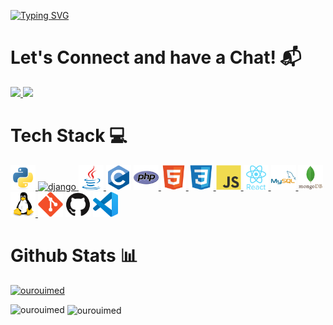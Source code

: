 <div align="left">
  
[![Typing SVG](https://readme-typing-svg.demolab.com?font=Fira+Code&weight=700&size=25&pause=1000&color=F70000&center=true&vCenter=true&width=435&lines=%F0%9F%91%8B+Hi+Guys!+%F0%9F%91%8B;%E2%98%95+Welcome+Home+%E2%98%95;%E2%9D%A4%EF%B8%8F+I+am+Mustapha+%E2%9D%A4%EF%B8%8F;%F0%9F%94%A5+CS+Student+%F0%9F%94%A5;%E2%9C%A8+Still+Progressing+%F0%9F%8E%93;%E2%9C%8C%EF%B8%8F+Peace+%26+Love+%E2%9D%A4%EF%B8%8F)](https://git.io/typing-svg)


<h1 align="left">Let's Connect and have a Chat! 📬</h1>


<div align="left">
  <p>
    <a href="mailto:mustaphaachahrour@gmail.com">
      <img src="https://img.shields.io/badge/|-gmail-blue?logo=gmail&style=for-the-badge"/>
    </a> 
    <a href="https://www.linkedin.com/in/mustapha-achahrour" target="_blank">
      <img src="https://img.shields.io/badge/%7C-linkedin-blue?style=for-the-badge&logo=linkedin"/>
    </a> 
  </p>
</div>



<h1 align="left">Tech Stack 💻</h1>
<p align="left">
    <a title="Python" href="https://www.python.org" target="_blank" rel="noreferrer">
      <img src="https://raw.githubusercontent.com/devicons/devicon/master/icons/python/python-original.svg" alt="Python" width="40" height="40">
    </a>
    <a href="https://www.djangoproject.com/" target="_blank" rel="noreferrer">
      <img src="https://cdn.worldvectorlogo.com/logos/django.svg" alt="django" width="40" height="40"/> 
    </a>
    <a title="Java" href="https://www.w3schools.com/java/" target="_blank" rel="noreferrer">
      <img src="https://raw.githubusercontent.com/devicons/devicon/master/icons/java/java-original.svg" alt="Java" width="40" height="40">
    </a>
    <a title="C" href="https://www.cprogramming.com/" target="_blank" rel="noreferrer">
      <img src="https://raw.githubusercontent.com/devicons/devicon/master/icons/c/c-original.svg" alt="C" width="40" height="40"></a>
    <a title="PHP" href="https://www.php.net" target="_blank" rel="noreferrer">
      <img src="https://raw.githubusercontent.com/devicons/devicon/master/icons/php/php-original.svg" alt="PHP" width="40" height="40">
    </a>
    <a title="HTML5" href="https://html.spec.whatwg.org/multipage/" target="_blank" rel="noreferrer">
      <img src="https://raw.githubusercontent.com/devicons/devicon/master/icons/html5/html5-original.svg" alt="HTML5" width="40" height="40">
    </a>
    <a title="CSS3" href="https://www.w3.org/Style/CSS/" target="_blank" rel="noreferrer">
      <img src="https://raw.githubusercontent.com/devicons/devicon/master/icons/css3/css3-original.svg" alt="CSS3" width="40" height="40">
    </a>
    <a title="JavaScript" href="https://www.w3schools.com/javascript/" target="_blank" rel="noreferrer">
      <img src="https://raw.githubusercontent.com/devicons/devicon/master/icons/javascript/javascript-original.svg" alt="JavaScript" width="40" height="40">
    </a>
    <a href="https://reactjs.org/" target="_blank" rel="noreferrer">
      <img src="https://raw.githubusercontent.com/devicons/devicon/master/icons/react/react-original-wordmark.svg" alt="react" width="40" height="40"/> 
    </a>
    <a title="MySQL" href="https://www.mysql.com/" target="_blank" rel="noreferrer">
      <img src="https://raw.githubusercontent.com/devicons/devicon/master/icons/mysql/mysql-original-wordmark.svg" alt="MySQL" width="40" height="40">
    </a>
    <a title="MongoDB" href="https://www.mongodb.com/" target="_blank" rel="noreferrer">
      <img src="https://raw.githubusercontent.com/devicons/devicon/master/icons/mongodb/mongodb-original-wordmark.svg" alt="MongoDB" width="40" height="40">
    </a>
    <a title="Linux" href="https://www.linux.org/" target="_blank" rel="noreferrer">
      <img src="https://raw.githubusercontent.com/devicons/devicon/master/icons/linux/linux-original.svg" alt="Linux" width="40" height="40">
    </a>
    <a title="Git" href="https://git-scm.com/" target="_blank" rel="noreferrer"><img src="https://raw.githubusercontent.com/devicons/devicon/master/icons/git/git-original.svg" alt="Git" width="40" height="40"></a>
    <a title="GitHub" href="https://github.com/" target="_blank" rel="noreferrer"><img src="https://raw.githubusercontent.com/devicons/devicon/master/icons/github/github-original.svg" alt="GitHub" width="40" height="40"></a>
    <a title="VS Code" href="https://code.visualstudio.com/" target="_blank" rel="noreferrer">
      <img src="https://raw.githubusercontent.com/devicons/devicon/master/icons/vscode/vscode-original.svg" alt="VS Code" width="40" height="40">
    </a>
</p>
<h1 align="left">Github Stats 📊</h1>

<p align="left"> <a href="https://github.com/ryo-ma/github-profile-trophy"><img src="https://github-profile-trophy.vercel.app/?username=must-git" alt="ourouimed" /></a> </p>

<p><img align="left" src="https://github-readme-stats.vercel.app/api/top-langs?username=must-git&show_icons=true&locale=en&layout=compact" alt="ourouimed" /></p>

<p>&nbsp;<img align="center" src="https://github-readme-stats.vercel.app/api?username=must-git&show_icons=true&locale=en" alt="ourouimed" /></p>
